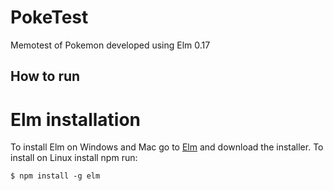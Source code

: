 # PokeTest

Memotest of Pokemon developed using Elm 0.17

## How to run
# Elm installation
To install Elm on Windows and Mac go to [Elm](http://elm-lang.org/install) and download the installer. 
To install on Linux install npm run:
```
$ npm install -g elm
```